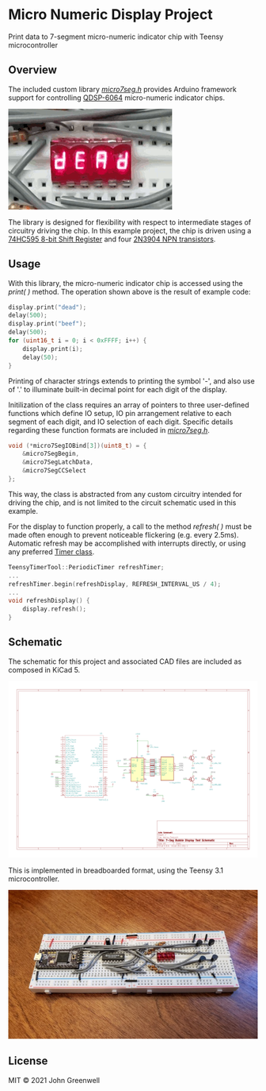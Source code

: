 # Micro Numeric Display Project

Print data to 7-segment micro-numeric indicator chip with Teensy microcontroller

## Overview

The included custom library [*micro7seg.h*](src/src/micro7seg.h) provides Arduino framework support for controlling [QDSP-6064](https://www.sparkfun.com/products/retired/12710) micro-numeric indicator chips.

![Example Runtime](images/micro_numeric_display_runtime.gif)

The library is designed for flexibility with respect to intermediate stages of circuitry driving the chip. In this example project, the chip is driven using a [74HC595 8-bit Shift Register](https://www.digikey.com/en/products/detail/texas-instruments/SN74HC595N/277246) and four [2N3904 NPN transistors](https://www.digikey.com/en/products/detail/rochester-electronics-llc/2N3904/11554806).

## Usage

With this library, the micro-numeric indicator chip is accessed using the *print( )* method. The operation shown above is the result of example code:

```cpp
display.print("dead");
delay(500);
display.print("beef");
delay(500);
for (uint16_t i = 0; i < 0xFFFF; i++) {
    display.print(i);
    delay(50);
}
```

Printing of character strings extends to printing the symbol '-', and also use of '.' to illuminate built-in decimal point for each digit of the display.

Initilization of the class requires an array of pointers to three user-defined functions which define IO setup, IO pin arrangement relative to each segment of each digit, and IO selection of each digit. Specific details regarding these function formats are included in [*micro7seg.h*](src/src/micro7seg.h).

```cpp
void (*micro7SegIOBind[3])(uint8_t) = {
    &micro7SegBegin,
    &micro7SegLatchData,
    &micro7SegCCSelect
};
```

This way, the class is abstracted from any custom circuitry intended for driving the chip, and is not limited to the circuit schematic used in this example.

For the display to function properly, a call to the method *refresh( )* must be made often enough to prevent noticeable flickering (e.g. every 2.5ms). Automatic refresh may be accomplished with interrupts directly, or using any preferred [Timer class](https://github.com/luni64/TeensyTimerTool).

```cpp
TeensyTimerTool::PeriodicTimer refreshTimer;
...
refreshTimer.begin(refreshDisplay, REFRESH_INTERVAL_US / 4);
...
void refreshDisplay() {
    display.refresh();
}
```

## Schematic

The schematic for this project and associated CAD files are included as composed in KiCad 5.

![Schematic](images/micro_numeric_display_schematic.png)

This is implemented in breadboarded format, using the Teensy 3.1 microcontroller.

![Breadboard](images/micro-numeric-display_photo.jpg)

## License

MIT © 2021 John Greenwell